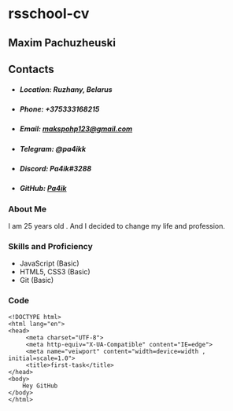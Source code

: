 # rsschool-cv 
## Maxim Pachuzheuski
## Contacts
* ##### Location: Ruzhany, Belarus
* ##### Phone: +375333168215
* ##### Email: makspohp123@gmail.com
* ##### Telegram: @pa4ikk
* ##### Discord: Pa4ik#3288 
* ##### GitHub: [Pa4ik](https://github.com/Pa4ik "https://github.com/Pa4ik")
### About Me 
 I am 25 years old . And I decided to change my life and profession.
### Skills and Proficiency
* JavaScript (Basic)
* HTML5, CSS3 (Basic)
* Git (Basic)

### Code
```
<!DOCTYPE html>
<html lang="en">
<head>
     <meta charset="UTF-8">
     <meta http-equiv="X-UA-Compatible" content="IE=edge">
     <meta name="veiwport" content="width=device=width , initial=scale=1.0">
     <title>first-task</title>
</head>
<body>
    Hey GitHub
</body>
</html>
```
